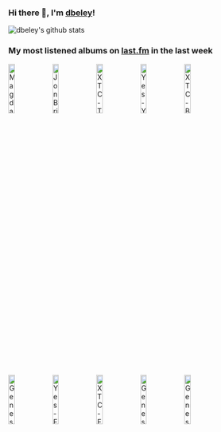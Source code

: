 ### Hi there 👋, I'm [dbeley](https://dbeley.ovh/en)!

![dbeley's github stats](https://github-readme-stats.vercel.app/api?username=dbeley)

### My most listened albums on [last.fm](https://www.last.fm/user/d_beley) in the last week

[<img src='https://lastfm.freetls.fastly.net/i/u/300x300/c1b18f7dd5f2b262a96288bfa2330ad2.jpg' width='16%' height='16%' alt='Magdalena Bay - Mercurial World'>](https://www.last.fm/music/magdalena%2bbay/mercurial%2bworld)&nbsp;
[<img src='https://lastfm.freetls.fastly.net/i/u/300x300/2f5e69a453d0478b647602b9d5d96bdc.jpg' width='16%' height='16%' alt='Jon Brion - Le grand bain (Musique originale du film)'>](https://www.last.fm/music/jon%2bbrion/le%2bgrand%2bbain%2b%2528musique%2boriginale%2bdu%2bfilm%2529)&nbsp;
[<img src='https://lastfm.freetls.fastly.net/i/u/300x300/19e8c9e1979e486c8117278e8bc7d225.png' width='16%' height='16%' alt='XTC - The Big Express'>](https://www.last.fm/music/xtc/the%2bbig%2bexpress)&nbsp;
[<img src='https://lastfm.freetls.fastly.net/i/u/300x300/5780de5bf593a320225655f1c18b7135.png' width='16%' height='16%' alt='Yes - Yes (Deluxe Edition)'>](https://www.last.fm/music/yes/yes%2b%2528deluxe%2bedition%2529)&nbsp;
[<img src='https://lastfm.freetls.fastly.net/i/u/300x300/8836d10c699527cf57fe719308a93b47.png' width='16%' height='16%' alt='XTC - Black Sea'>](https://www.last.fm/music/xtc/black%2bsea)&nbsp;
<br>
[<img src='https://lastfm.freetls.fastly.net/i/u/300x300/c807fbafef97df95ce82b4284a83b43f.png' width='16%' height='16%' alt='Genesis - The Lamb Lies Down On Broadway (remastered 2008)'>](https://www.last.fm/music/genesis/the%2blamb%2blies%2bdown%2bon%2bbroadway%2b%2528remastered%2b2008%2529)&nbsp;
[<img src='https://lastfm.freetls.fastly.net/i/u/300x300/c761aec943485ea335fbf568a5e2a85c.png' width='16%' height='16%' alt='Yes - Fragile (Deluxe Edition)'>](https://www.last.fm/music/yes/fragile%2b%2528deluxe%2bedition%2529)&nbsp;
[<img src='https://lastfm.freetls.fastly.net/i/u/300x300/dde75fe2b22e4e6dce4784b872ddf94b.jpg' width='16%' height='16%' alt='XTC - English Settlement'>](https://www.last.fm/music/xtc/english%2bsettlement)&nbsp;
[<img src='https://lastfm.freetls.fastly.net/i/u/300x300/71870e901187424aa1a28b424fe1db76.png' width='16%' height='16%' alt='Genesis - Foxtrot'>](https://www.last.fm/music/genesis/foxtrot)&nbsp;
[<img src='https://lastfm.freetls.fastly.net/i/u/300x300/1d20439b8467234f5e083884792cc5c6.png' width='16%' height='16%' alt='Genesis - Selling England by the Pound'>](https://www.last.fm/music/genesis/selling%2bengland%2bby%2bthe%2bpound)&nbsp;
<br>
